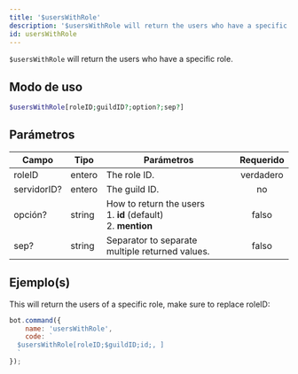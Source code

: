 ```yaml
---
title: '$usersWithRole'
description: '$usersWithRole will return the users who have a specific role.'
id: usersWithRole
---
```


`$usersWithRole` will return the users who have a specific role.

## Modo de uso

```php
$usersWithRole[roleID;guildID?;option?;sep?]
```

## Parámetros

| Campo       | Tipo   | Parámetros                                                                           | Requerido |
| ----------- | ------ | ------------------------------------------------------------------------------------ |:---------:|
| roleID      | entero | The role ID.                                                                         | verdadero |
| servidorID? | entero | The guild ID.                                                                        |    no     |
| opción?     | string | How to return the users <br /> 1. **id** (default) <br /> 2. **mention** |   falso   |
| sep?        | string | Separator to separate multiple returned values.                                      |   falso   |

## Ejemplo(s)

This will return the users of a specific role, make sure to replace roleID:

```javascript
bot.command({
    name: 'usersWithRole',
    code: `
  $usersWithRole[roleID;$guildID;id;, ]
  `
});
```
